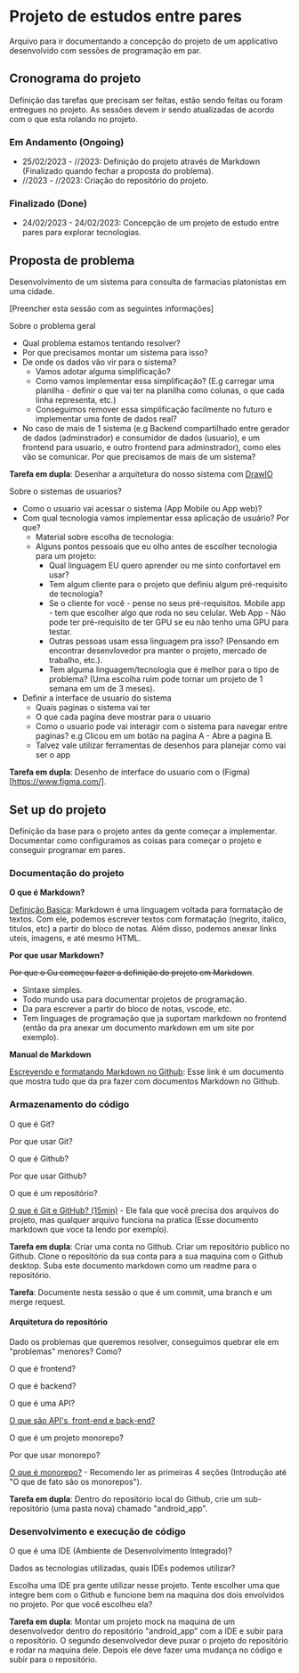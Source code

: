 # Projeto de estudos entre pares

Arquivo para ir documentando a concepção do projeto de um applicativo desenvolvido com sessões de programação em par. 

## Cronograma do projeto

Definição das tarefas que precisam ser feitas, estão sendo feitas ou foram entregues no projeto. As sessões devem ir sendo atualizadas de acordo com o que esta rolando no projeto.

### Em Andamento (Ongoing)

- 25/02/2023 - //2023: Definição do projeto através de Markdown (Finalizado quando fechar a proposta do problema).
- //2023 - //2023: Criação do repositório do projeto.


### Finalizado (Done)
-  24/02/2023 - 24/02/2023: Concepção de um projeto de estudo entre pares para explorar tecnologias.


## Proposta de problema

Desenvolvimento de um sistema para consulta de farmacias platonistas em uma cidade. 

[Preencher esta sessão com as seguintes informações]

Sobre o problema geral
- Qual problema estamos tentando resolver? 
- Por que precisamos montar um sistema para isso?
- De onde os dados vão vir para o sistema?
  - Vamos adotar alguma simplificação? 
  - Como vamos implementar essa simplificação? (E.g carregar uma planilha - definir o que vai ter na planilha como colunas, o que cada linha representa, etc.)
  - Conseguimos remover essa simplificação facilmente no futuro e implementar uma fonte de dados real?  
- No caso de mais de 1 sistema (e.g Backend compartilhado entre gerador de dados (adminstrador) e consumidor de dados (usuario), e um frontend para usuario, e outro frontend para adminstrador), como eles vão se comunicar. Por que precisamos de mais de um sistema?
  
**Tarefa em dupla**: Desenhar a arquitetura do nosso sistema com [DrawIO](https://draw.io) 

Sobre o sistemas de usuarios?
- Como o usuario vai acessar o sistema (App Mobile ou App web)?
- Com qual tecnologia vamos implementar essa aplicação de usuário? Por que?
  - Material sobre escolha de tecnologia: 
  - Alguns pontos pessoais que eu olho antes de escolher tecnologia para um projeto:
    - Qual linguagem EU quero aprender ou me sinto confortavel em usar?
    - Tem algum cliente para o projeto que definiu algum pré-requisito de tecnologia?
    - Se o cliente for você - pense no seus pré-requisitos. Mobile app - tem que escolher algo que roda no seu celular. Web App - Não pode ter pré-requisito de ter GPU se eu não tenho uma GPU para testar.
    - Outras pessoas usam essa linguagem pra isso? (Pensando em encontrar desenvlovedor pra manter o projeto, mercado de trabalho, etc.).
    - Tem alguma linguagem/tecnologia que é melhor para o tipo de problema? (Uma escolha ruim pode tornar um projeto de 1 semana em um de 3 meses).
- Definir a interface de usuario do sistema
  - Quais paginas o sistema vai ter 
  - O que cada pagina deve mostrar para o usuario
  - Como o usuario pode vai interagir com o sistema para navegar entre paginas? e.g Clicou em um botão na pagina A - Abre a pagina B.
  - Talvez vale utilizar ferramentas de desenhos para planejar como vai ser o app
  
**Tarefa em dupla**: Desenho de interface do usuario com o (Figma)[https://www.figma.com/].


## Set up do projeto

Definição da base para o projeto antes da gente começar a implementar. Documentar como configuramos as coisas para começar o projeto e conseguir programar em pares.

### Documentação do projeto

**O que é Markdown?**

[Definição Basica](https://tecnoblog.net/responde/o-que-e-markdown/): Markdown é uma linguagem voltada para formatação de textos. Com ele, podemos escrever textos com formatação (negrito, italico, titulos, etc) a partir do bloco de notas. Além disso, podemos anexar links uteis, imagens, e até mesmo HTML. 

**Por que usar Markdown?**

~~Por que o Gu começou fazer a definição do projeto em Markdown~~.

- Sintaxe simples.
- Todo mundo usa para documentar projetos de programação.
- Da para escrever a partir do bloco de notas, vscode, etc.
- Tem linguages de programação que ja suportam markdown no frontend (então da pra anexar um documento markdown em um site por exemplo).

**Manual de Markdown**

[Escrevendo e formatando Markdown no Github](https://docs.github.com/pt/get-started/writing-on-github/getting-started-with-writing-and-formatting-on-github/basic-writing-and-formatting-syntax): Esse link é um documento que mostra tudo que da pra fazer com documentos Markdown no Github.

### Armazenamento do código

O que é Git? 

Por que usar Git?

O que é Github? 

Por que usar Github?

O que é um repositório?

[O que é Git e GitHub? (15min)](https://www.youtube.com/watch?v=GDGMf2bnHlE) - Ele fala que você precisa dos arquivos do projeto, mas qualquer arquivo funciona na pratica (Esse documento markdown que voce ta lendo por exemplo).

**Tarefa em dupla**: Criar uma conta no Github. Criar um repositório publico no Github. Clone o repositório da sua conta para a sua maquina com o Github desktop. Suba este documento markdown como um readme para o repositório. 

**Tarefa**: Documente nesta sessão o que é um commit, uma branch e um merge request.

#### Arquitetura do repositório

Dado os problemas que queremos resolver, conseguimos quebrar ele em "problemas" menores? Como?
  
O que é frontend?

O que é backend?

O que é uma API?

[O que são API's, front-end e back-end?](https://medium.com/@MacgyverMartins/o-que-s%C3%A3o-apis-front-end-e-back-end-conceitos-de-desenvolvimento-para-n%C3%A3o-programadores-parte-1-a76d3066b99a)

O que é um projeto monorepo? 

Por que usar monorepo?

[O que é monorepo?](https://woliveiras.com.br/posts/o-que-%C3%A9-monorepo/) - Recomendo ler as primeiras 4 seções (Introdução até "O que de fato são os monorepos").

**Tarefa em dupla**: Dentro do repositório local do Github, crie um sub-repositório (uma pasta nova) chamado "android_app".

### Desenvolvimento e execução de código

O que é uma IDE (Ambiente de Desenvolvimento Integrado)?

Dados as tecnologias utilizadas, quais IDEs podemos utilizar?

Escolha uma IDE pra gente utilizar nesse projeto. Tente escolher uma que integre bem com o Github e funcione bem na maquina dos dois envolvidos no projeto. Por que você escolheu ela?

**Tarefa em dupla**: Montar um projeto mock na maquina de um desenvolvedor dentro do repositório "android_app" com a IDE e subir para o repositório. O segundo desenvolvedor deve puxar o projeto do repositório e rodar na maquina dele. Depois ele deve fazer uma mudança no código e subir para o repositório.